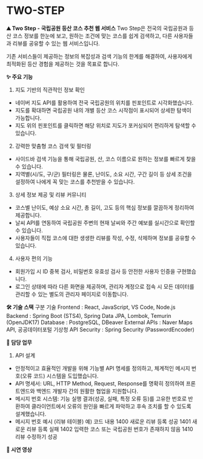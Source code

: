 # TWO-STEP
**⛰️ Two Step - 국립공원 등산 코스 추천 웹 서비스**
Two Step은 전국의 국립공원과 등산 코스 정보를 한눈에 보고, 원하는 조건에 맞는 코스를 쉽게 검색하고, 다른 사용자들과 리뷰를 공유할 수 있는 웹 서비스입니다.

기존 서비스들이 제공하는 정보의 복잡성과 검색 기능의 한계를 해결하여, 사용자에게 최적화된 등산 경험을 제공하는 것을 목표로 합니다.

**✨ 주요 기능**
1. 지도 기반의 직관적인 정보 확인
- 네이버 지도 API를 활용하여 전국 국립공원의 위치를 핀포인트로 시각화했습니다. 
- 지도를 확대하면 국립공원 내의 개별 등산 코스 시작점이 표시되어 상세한 탐색이 가능합니다. 
- 지도 위의 핀포인트를 클릭하면 해당 위치로 지도가 포커싱되어 편리하게 탐색할 수 있습니다. 

2. 강력한 맞춤형 코스 검색 및 필터링
- 사이드바 검색 기능을 통해 국립공원, 산, 코스 이름으로 원하는 정보를 빠르게 찾을 수 있습니다. 
- 지역별(시/도, 구/군) 필터링은 물론, 난이도, 소요 시간, 구간 길이 등 상세 조건을 설정하여 나에게 꼭 맞는 코스를 추천받을 수 있습니다. 

3. 상세 정보 제공 및 리뷰 커뮤니티
- 코스별 난이도, 예상 소요 시간, 총 길이, 고도 등의 핵심 정보를 깔끔하게 정리하여 제공합니다. 
- 날씨 API를 연동하여 국립공원 주변의 현재 날씨와 주간 예보를 실시간으로 확인할 수 있습니다. 
- 사용자들이 직접 코스에 대한 생생한 리뷰를 작성, 수정, 삭제하며 정보를 공유할 수 있습니다. 

4. 사용자 편의 기능
- 회원가입 시 ID 중복 검사, 비밀번호 유효성 검사 등 안전한 사용자 인증을 구현했습니다. 
- 로그인 상태에 따라 다른 화면을 제공하며, 관리자 계정으로 접속 시 모든 데이터를 관리할 수 있는 별도의 관리자 페이지로 이동합니다. 

**🛠️ 기술 스택**
구분	기술
Frontend : React, JavaScript, VS Code, Node.js 
Backend	: Spring Boot (STS4), Spring Data JPA, Lombok, Temurin (OpenJDK17) 
Database : PostgreSQL, DBeaver 
External APIs :	Naver Maps API, 공공데이터포털 기상청 API 
Security : Spring Security (PasswordEncoder) 


**📝 담당 업무**
1. API 설계
- 안정적이고 효율적인 개발을 위해 기능별 API 명세를 정의하고, 체계적인 메시지 번호(오류 코드) 시스템을 도입했습니다.
- API 명세서: URL, HTTP Method, Request, Response를 명확히 정의하여 프론트엔드와 백엔드 개발자 간의 원활한 협업을 지원합니다. 
- 메시지 번호 시스템: 기능 실행 결과(성공, 실패, 특정 오류 등)를 고유한 번호로 반환하여 클라이언트에서 오류의 원인을 빠르게 파악하고 후속 조치를 할 수 있도록 설계했습니다. 
- 메시지 번호 예시 (리뷰 테이블)
예) 코드	내용
1400	새로운 리뷰 등록 성공 
1401	새로운 리뷰 등록 실패 
1402	입력한 코스 또는 국립공원 번호가 존재하지 않음 
1410	리뷰 수정하기 성공 

**🚀 시연 영상**
